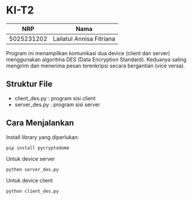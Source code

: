 # KI-T2

| NRP | Nama |
|:-----------:|:--------:|
| 5025231202  | Lailatul Annisa Fitriana  |

Program ini menampilkan komunikasi dua device (client dan server) menggunakan algoritma DES (Data Encryption Standard).
Keduanya saling mengirim dan menerima pesan terenkripsi secara bergantian (vice versa).

## Struktur File

- client_des.py : program sisi client
- server_des.py : program sisi server

## Cara Menjalankan

Install library yang diperlukan:
````
pip install pycryptodome
````
Untuk device server
````
python server_des.py
````

Untuk device client
````
python client_des.py
````